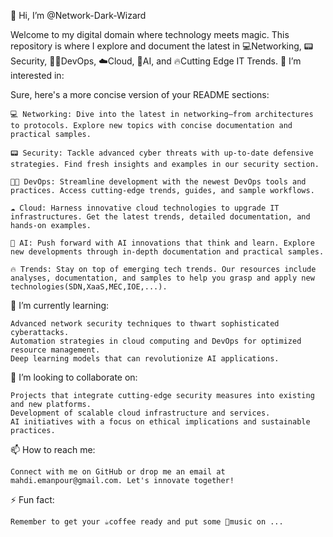 👋 Hi, I’m @Network-Dark-Wizard

Welcome to my digital domain where technology meets magic. This repository is where I explore and document the latest in 💻Networking, 📟Security, 🧑‍💻DevOps, ☁️Cloud, 🤖AI, and 🔥Cutting Edge IT Trends.
👀 I’m interested in:

Sure, here's a more concise version of your README sections:

    💻 Networking: Dive into the latest in networking—from architectures to protocols. Explore new topics with concise documentation and practical samples.

    📟 Security: Tackle advanced cyber threats with up-to-date defensive strategies. Find fresh insights and examples in our security section.

    🧑‍💻 DevOps: Streamline development with the newest DevOps tools and practices. Access cutting-edge trends, guides, and sample workflows.

    ☁️ Cloud: Harness innovative cloud technologies to upgrade IT infrastructures. Get the latest trends, detailed documentation, and hands-on examples.

    🤖 AI: Push forward with AI innovations that think and learn. Explore new developments through in-depth documentation and practical samples.

    🔥 Trends: Stay on top of emerging tech trends. Our resources include analyses, documentation, and samples to help you grasp and apply new technologies(SDN,XaaS,MEC,IOE,...).

🌱 I’m currently learning:

    Advanced network security techniques to thwart sophisticated cyberattacks.
    Automation strategies in cloud computing and DevOps for optimized resource management.
    Deep learning models that can revolutionize AI applications.

💞️ I’m looking to collaborate on:

    Projects that integrate cutting-edge security measures into existing and new platforms.
    Development of scalable cloud infrastructure and services.
    AI initiatives with a focus on ethical implications and sustainable practices.

📫 How to reach me:

    Connect with me on GitHub or drop me an email at mahdi.emanpour@gmail.com. Let's innovate together!

⚡ Fun fact:

    Remember to get your ☕️coffee ready and put some 🎸music on ...
